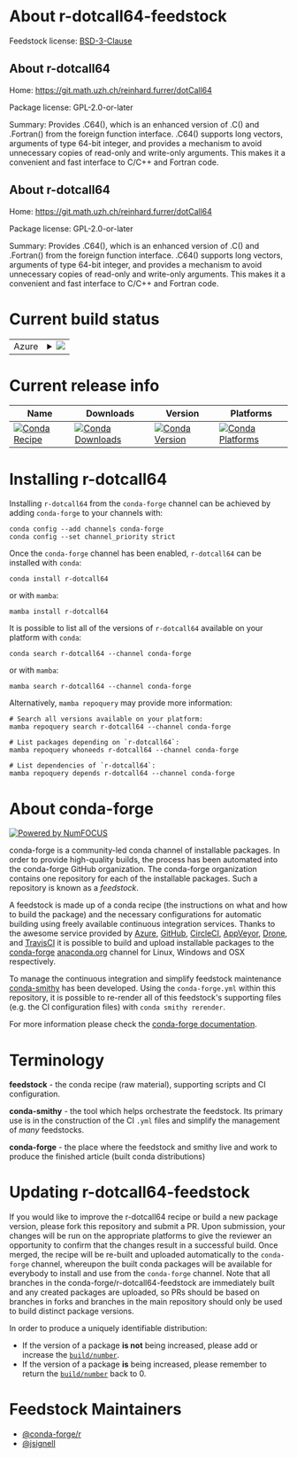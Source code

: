 About r-dotcall64-feedstock
===========================

Feedstock license: [BSD-3-Clause](https://github.com/conda-forge/r-dotcall64-feedstock/blob/main/LICENSE.txt)


About r-dotcall64
-----------------

Home: https://git.math.uzh.ch/reinhard.furrer/dotCall64

Package license: GPL-2.0-or-later

Summary: Provides .C64(), which is an enhanced version of .C() and .Fortran() from the foreign function interface. .C64() supports long vectors, arguments of type 64-bit integer, and provides a mechanism to avoid unnecessary copies of read-only and write-only arguments. This makes it a convenient and fast interface to C/C++ and Fortran code.

About r-dotcall64
-----------------

Home: https://git.math.uzh.ch/reinhard.furrer/dotCall64

Package license: GPL-2.0-or-later

Summary: Provides .C64(), which is an enhanced version of .C() and .Fortran() from the foreign function interface. .C64() supports long vectors, arguments of type 64-bit integer, and provides a mechanism to avoid unnecessary copies of read-only and write-only arguments. This makes it a convenient and fast interface to C/C++ and Fortran code.

Current build status
====================


<table>
    
  <tr>
    <td>Azure</td>
    <td>
      <details>
        <summary>
          <a href="https://dev.azure.com/conda-forge/feedstock-builds/_build/latest?definitionId=1090&branchName=main">
            <img src="https://dev.azure.com/conda-forge/feedstock-builds/_apis/build/status/r-dotcall64-feedstock?branchName=main">
          </a>
        </summary>
        <table>
          <thead><tr><th>Variant</th><th>Status</th></tr></thead>
          <tbody><tr>
              <td>linux_64_r_base4.3</td>
              <td>
                <a href="https://dev.azure.com/conda-forge/feedstock-builds/_build/latest?definitionId=1090&branchName=main">
                  <img src="https://dev.azure.com/conda-forge/feedstock-builds/_apis/build/status/r-dotcall64-feedstock?branchName=main&jobName=linux&configuration=linux%20linux_64_r_base4.3" alt="variant">
                </a>
              </td>
            </tr><tr>
              <td>linux_64_r_base4.4</td>
              <td>
                <a href="https://dev.azure.com/conda-forge/feedstock-builds/_build/latest?definitionId=1090&branchName=main">
                  <img src="https://dev.azure.com/conda-forge/feedstock-builds/_apis/build/status/r-dotcall64-feedstock?branchName=main&jobName=linux&configuration=linux%20linux_64_r_base4.4" alt="variant">
                </a>
              </td>
            </tr><tr>
              <td>linux_aarch64_r_base4.3</td>
              <td>
                <a href="https://dev.azure.com/conda-forge/feedstock-builds/_build/latest?definitionId=1090&branchName=main">
                  <img src="https://dev.azure.com/conda-forge/feedstock-builds/_apis/build/status/r-dotcall64-feedstock?branchName=main&jobName=linux&configuration=linux%20linux_aarch64_r_base4.3" alt="variant">
                </a>
              </td>
            </tr><tr>
              <td>linux_aarch64_r_base4.4</td>
              <td>
                <a href="https://dev.azure.com/conda-forge/feedstock-builds/_build/latest?definitionId=1090&branchName=main">
                  <img src="https://dev.azure.com/conda-forge/feedstock-builds/_apis/build/status/r-dotcall64-feedstock?branchName=main&jobName=linux&configuration=linux%20linux_aarch64_r_base4.4" alt="variant">
                </a>
              </td>
            </tr><tr>
              <td>linux_ppc64le_r_base4.3</td>
              <td>
                <a href="https://dev.azure.com/conda-forge/feedstock-builds/_build/latest?definitionId=1090&branchName=main">
                  <img src="https://dev.azure.com/conda-forge/feedstock-builds/_apis/build/status/r-dotcall64-feedstock?branchName=main&jobName=linux&configuration=linux%20linux_ppc64le_r_base4.3" alt="variant">
                </a>
              </td>
            </tr><tr>
              <td>linux_ppc64le_r_base4.4</td>
              <td>
                <a href="https://dev.azure.com/conda-forge/feedstock-builds/_build/latest?definitionId=1090&branchName=main">
                  <img src="https://dev.azure.com/conda-forge/feedstock-builds/_apis/build/status/r-dotcall64-feedstock?branchName=main&jobName=linux&configuration=linux%20linux_ppc64le_r_base4.4" alt="variant">
                </a>
              </td>
            </tr><tr>
              <td>osx_64_r_base4.3</td>
              <td>
                <a href="https://dev.azure.com/conda-forge/feedstock-builds/_build/latest?definitionId=1090&branchName=main">
                  <img src="https://dev.azure.com/conda-forge/feedstock-builds/_apis/build/status/r-dotcall64-feedstock?branchName=main&jobName=osx&configuration=osx%20osx_64_r_base4.3" alt="variant">
                </a>
              </td>
            </tr><tr>
              <td>osx_64_r_base4.4</td>
              <td>
                <a href="https://dev.azure.com/conda-forge/feedstock-builds/_build/latest?definitionId=1090&branchName=main">
                  <img src="https://dev.azure.com/conda-forge/feedstock-builds/_apis/build/status/r-dotcall64-feedstock?branchName=main&jobName=osx&configuration=osx%20osx_64_r_base4.4" alt="variant">
                </a>
              </td>
            </tr><tr>
              <td>osx_arm64_r_base4.3</td>
              <td>
                <a href="https://dev.azure.com/conda-forge/feedstock-builds/_build/latest?definitionId=1090&branchName=main">
                  <img src="https://dev.azure.com/conda-forge/feedstock-builds/_apis/build/status/r-dotcall64-feedstock?branchName=main&jobName=osx&configuration=osx%20osx_arm64_r_base4.3" alt="variant">
                </a>
              </td>
            </tr><tr>
              <td>osx_arm64_r_base4.4</td>
              <td>
                <a href="https://dev.azure.com/conda-forge/feedstock-builds/_build/latest?definitionId=1090&branchName=main">
                  <img src="https://dev.azure.com/conda-forge/feedstock-builds/_apis/build/status/r-dotcall64-feedstock?branchName=main&jobName=osx&configuration=osx%20osx_arm64_r_base4.4" alt="variant">
                </a>
              </td>
            </tr><tr>
              <td>win_64_r_base4.3</td>
              <td>
                <a href="https://dev.azure.com/conda-forge/feedstock-builds/_build/latest?definitionId=1090&branchName=main">
                  <img src="https://dev.azure.com/conda-forge/feedstock-builds/_apis/build/status/r-dotcall64-feedstock?branchName=main&jobName=win&configuration=win%20win_64_r_base4.3" alt="variant">
                </a>
              </td>
            </tr><tr>
              <td>win_64_r_base4.4</td>
              <td>
                <a href="https://dev.azure.com/conda-forge/feedstock-builds/_build/latest?definitionId=1090&branchName=main">
                  <img src="https://dev.azure.com/conda-forge/feedstock-builds/_apis/build/status/r-dotcall64-feedstock?branchName=main&jobName=win&configuration=win%20win_64_r_base4.4" alt="variant">
                </a>
              </td>
            </tr>
          </tbody>
        </table>
      </details>
    </td>
  </tr>
</table>

Current release info
====================

| Name | Downloads | Version | Platforms |
| --- | --- | --- | --- |
| [![Conda Recipe](https://img.shields.io/badge/recipe-r--dotcall64-green.svg)](https://anaconda.org/conda-forge/r-dotcall64) | [![Conda Downloads](https://img.shields.io/conda/dn/conda-forge/r-dotcall64.svg)](https://anaconda.org/conda-forge/r-dotcall64) | [![Conda Version](https://img.shields.io/conda/vn/conda-forge/r-dotcall64.svg)](https://anaconda.org/conda-forge/r-dotcall64) | [![Conda Platforms](https://img.shields.io/conda/pn/conda-forge/r-dotcall64.svg)](https://anaconda.org/conda-forge/r-dotcall64) |

Installing r-dotcall64
======================

Installing `r-dotcall64` from the `conda-forge` channel can be achieved by adding `conda-forge` to your channels with:

```
conda config --add channels conda-forge
conda config --set channel_priority strict
```

Once the `conda-forge` channel has been enabled, `r-dotcall64` can be installed with `conda`:

```
conda install r-dotcall64
```

or with `mamba`:

```
mamba install r-dotcall64
```

It is possible to list all of the versions of `r-dotcall64` available on your platform with `conda`:

```
conda search r-dotcall64 --channel conda-forge
```

or with `mamba`:

```
mamba search r-dotcall64 --channel conda-forge
```

Alternatively, `mamba repoquery` may provide more information:

```
# Search all versions available on your platform:
mamba repoquery search r-dotcall64 --channel conda-forge

# List packages depending on `r-dotcall64`:
mamba repoquery whoneeds r-dotcall64 --channel conda-forge

# List dependencies of `r-dotcall64`:
mamba repoquery depends r-dotcall64 --channel conda-forge
```


About conda-forge
=================

[![Powered by
NumFOCUS](https://img.shields.io/badge/powered%20by-NumFOCUS-orange.svg?style=flat&colorA=E1523D&colorB=007D8A)](https://numfocus.org)

conda-forge is a community-led conda channel of installable packages.
In order to provide high-quality builds, the process has been automated into the
conda-forge GitHub organization. The conda-forge organization contains one repository
for each of the installable packages. Such a repository is known as a *feedstock*.

A feedstock is made up of a conda recipe (the instructions on what and how to build
the package) and the necessary configurations for automatic building using freely
available continuous integration services. Thanks to the awesome service provided by
[Azure](https://azure.microsoft.com/en-us/services/devops/), [GitHub](https://github.com/),
[CircleCI](https://circleci.com/), [AppVeyor](https://www.appveyor.com/),
[Drone](https://cloud.drone.io/welcome), and [TravisCI](https://travis-ci.com/)
it is possible to build and upload installable packages to the
[conda-forge](https://anaconda.org/conda-forge) [anaconda.org](https://anaconda.org/)
channel for Linux, Windows and OSX respectively.

To manage the continuous integration and simplify feedstock maintenance
[conda-smithy](https://github.com/conda-forge/conda-smithy) has been developed.
Using the ``conda-forge.yml`` within this repository, it is possible to re-render all of
this feedstock's supporting files (e.g. the CI configuration files) with ``conda smithy rerender``.

For more information please check the [conda-forge documentation](https://conda-forge.org/docs/).

Terminology
===========

**feedstock** - the conda recipe (raw material), supporting scripts and CI configuration.

**conda-smithy** - the tool which helps orchestrate the feedstock.
                   Its primary use is in the construction of the CI ``.yml`` files
                   and simplify the management of *many* feedstocks.

**conda-forge** - the place where the feedstock and smithy live and work to
                  produce the finished article (built conda distributions)


Updating r-dotcall64-feedstock
==============================

If you would like to improve the r-dotcall64 recipe or build a new
package version, please fork this repository and submit a PR. Upon submission,
your changes will be run on the appropriate platforms to give the reviewer an
opportunity to confirm that the changes result in a successful build. Once
merged, the recipe will be re-built and uploaded automatically to the
`conda-forge` channel, whereupon the built conda packages will be available for
everybody to install and use from the `conda-forge` channel.
Note that all branches in the conda-forge/r-dotcall64-feedstock are
immediately built and any created packages are uploaded, so PRs should be based
on branches in forks and branches in the main repository should only be used to
build distinct package versions.

In order to produce a uniquely identifiable distribution:
 * If the version of a package **is not** being increased, please add or increase
   the [``build/number``](https://docs.conda.io/projects/conda-build/en/latest/resources/define-metadata.html#build-number-and-string).
 * If the version of a package **is** being increased, please remember to return
   the [``build/number``](https://docs.conda.io/projects/conda-build/en/latest/resources/define-metadata.html#build-number-and-string)
   back to 0.

Feedstock Maintainers
=====================

* [@conda-forge/r](https://github.com/conda-forge/r/)
* [@jsignell](https://github.com/jsignell/)

